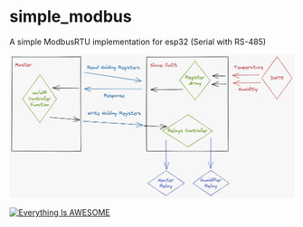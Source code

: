 # simple_modbus
A simple ModbusRTU implementation for esp32 (Serial with RS-485)

![Alt text](figures/modbus.jpeg?raw=true "Modbus communication structure")

[![Everything Is AWESOME](https://img.youtube.com/vi/63SXL3AwyQA/0.jpg)](https://www.youtube.com/watch?v=63SXL3AwyQA "Everything Is AWESOME")

